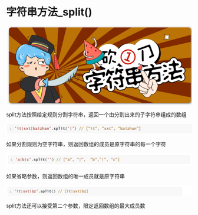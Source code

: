 <h1>字符串方法_split()</h1>

![Alt text](image.png)

split方法按照给定规则分割字符串，返回一个由分割出来的子字符串组成的数组

![Alt text](image-1.png)

如果分割规则为空字符串，则返回数组的成员是原字符串的每一个字符

![Alt text](image-2.png)

如果省略参数，则返回数组的唯一成员就是原字符串

![Alt text](image-3.png)

split方法还可以接受第二个参数，限定返回数组的最大成员数
  